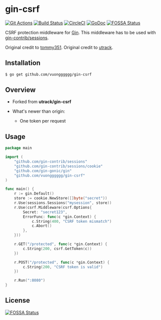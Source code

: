 # gin-csrf
[![Git Actions](https://github.com/vuongggggg/gin-csrf/workflows/Go/badge.svg)](https://github.com/vuongggggg/gin-csrf/workflows/Go/badge.svg)
[![Build Status](https://travis-ci.org/vuongggggg/gin-csrf.svg?branch=master)](https://travis-ci.org/vuongggggg/gin-csrf) [![CircleCI](https://circleci.com/gh/vuongggggg/gin-csrf/tree/master.svg?style=svg)](https://circleci.com/gh/vuongggggg/gin-csrf/tree/master) [![GoDoc](https://godoc.org/github.com/vuongggggg/gin-csrf?status.svg)](https://godoc.org/github.com/vuongggggg/gin-csrf)
[![FOSSA Status](https://app.fossa.io/api/projects/git%2Bgithub.com%2Fvuongggggg%2Fgin-csrf.svg?type=shield)](https://app.fossa.io/projects/git%2Bgithub.com%2Fvuongggggg%2Fgin-csrf?ref=badge_shield)

CSRF protection middleware for [Gin]. This middleware has to be used with [gin-contrib/sessions](https://github.com/gin-contrib/sessions).

Original credit to [tommy351](https://github.com/tommy351/gin-csrf).
Original credit to [utrack](https://github.com/utrack/gin-csrf).

## Installation

``` bash
$ go get github.com/vuongggggg/gin-csrf
```

## Overview
- Forked from **utrack/gin-csrf**
- What's newer than origin:

	- One token per request

## Usage

``` go
package main

import (
	"github.com/gin-contrib/sessions"
	"github.com/gin-contrib/sessions/cookie"
	"github.com/gin-gonic/gin"
	"github.com/vuongggggg/gin-csrf"
)

func main() {
	r := gin.Default()
	store := cookie.NewStore([]byte("secret"))
	r.Use(sessions.Sessions("mysession", store))
	r.Use(csrf.Middleware(csrf.Options{
		Secret: "secret123",
		ErrorFunc: func(c *gin.Context) {
			c.String(400, "CSRF token mismatch")
			c.Abort()
		},
	}))

	r.GET("/protected", func(c *gin.Context) {
		c.String(200, csrf.GetToken(c))
	})

	r.POST("/protected", func(c *gin.Context) {
		c.String(200, "CSRF token is valid")
	})

	r.Run(":8080")
}

```

[Gin]: http://gin-gonic.github.io/gin/
[gin-sessions]: https://github.com/utrack/gin-sessions


## License
[![FOSSA Status](https://app.fossa.io/api/projects/git%2Bgithub.com%2Fvuongggggg%2Fgin-csrf.svg?type=large)](https://app.fossa.io/projects/git%2Bgithub.com%2Fvuongggggg%2Fgin-csrf?ref=badge_large)